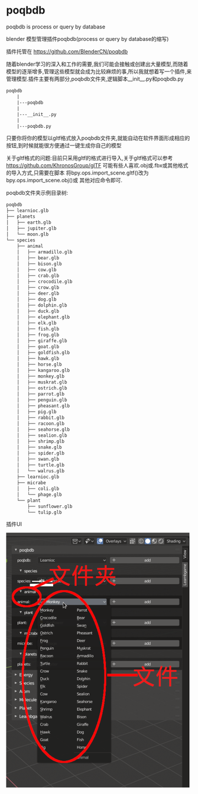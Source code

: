 # poqbdb
poqbdb is process or query by database

blender 模型管理插件poqbdb(process or query by database的缩写)

插件托管在 https://github.com/BlenderCN/poqbdb

随着blender学习的深入和工作的需要,我们可能会接触或创建出大量模型,而随着模型的逐渐增多,管理这些模型就会成为比较麻烦的事,所以我就想着写一个插件,来管理模型.插件主要有两部分,poqbdb文件夹,逻辑脚本__init__.py和poqbdb.py

	poqbdb
		|
		|---poqbdb
		|
		|---__init__.py
		|
		|---poqbdb.py

只要你将你的模型以gltf格式放入poqbdb文件夹,就能自动在软件界面形成相应的按钮,到时候就能很方便通过一键生成你自己的模型

关于gltf格式的问题:目前只采用gltf的格式进行导入,关于gltf格式可以参考 https://github.com/KhronosGroup/glTF
可能有些人喜欢.obj或.fbx或其他格式的导入方式,只需要在脚本
将bpy.ops.import_scene.gltf()改为bpy.ops.import_scene.obj()或	其他对应命令即可.

poqbdb文件夹示例目录树:

	poqbdb
	├── learnioc.glb
	├── planets
	│   ├── earth.glb
	│   ├── jupiter.glb
	│   └── moon.glb
	└── species
	    ├── animal
	    │   ├── armadillo.glb
	    │   ├── bear.glb
	    │   ├── bison.glb
	    │   ├── cow.glb
	    │   ├── crab.glb
	    │   ├── crocodile.glb
	    │   ├── crow.glb
	    │   ├── deer.glb
	    │   ├── dog.glb
	    │   ├── dolphin.glb
	    │   ├── duck.glb
	    │   ├── elephant.glb
	    │   ├── elk.glb
	    │   ├── fish.glb
	    │   ├── frog.glb
	    │   ├── giraffe.glb
	    │   ├── goat.glb
	    │   ├── goldfish.glb
	    │   ├── hawk.glb
	    │   ├── horse.glb
	    │   ├── kangaroo.glb
	    │   ├── monkey.glb
	    │   ├── muskrat.glb
	    │   ├── ostrich.glb
	    │   ├── parrot.glb
	    │   ├── penguin.glb
	    │   ├── pheasant.glb
	    │   ├── pig.glb
	    │   ├── rabbit.glb
	    │   ├── racoon.glb
	    │   ├── seahorse.glb
	    │   ├── sealion.glb
	    │   ├── shrimp.glb
	    │   ├── snake.glb
	    │   ├── spider.glb
	    │   ├── swan.glb
	    │   ├── turtle.glb
	    │   └── walrus.glb
	    ├── learnioc.glb
	    ├── micrabe
	    │   ├── coli.glb
	    │   └── phage.glb
	    └── plant
	        ├── sunflower.glb
	        └── tulip.glb

插件UI


![](blender.png)
